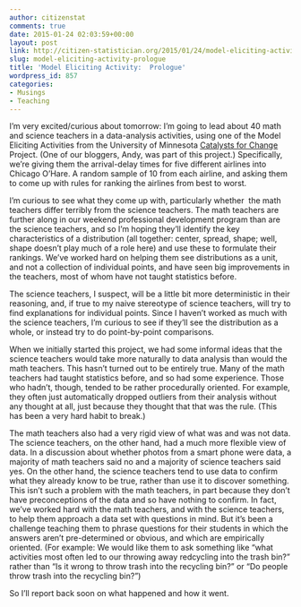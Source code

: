 ```yaml
---
author: citizenstat
comments: true
date: 2015-01-24 02:03:59+00:00
layout: post
link: http://citizen-statistician.org/2015/01/24/model-eliciting-activity-prologue/
slug: model-eliciting-activity-prologue
title: 'Model Eliciting Activity:  Prologue'
wordpress_id: 857
categories:
- Musings
- Teaching
---
```


I’m very excited/curious about tomorrow: I’m going to lead about 40 math and science teachers in a data-analysis activities, using one of the Model Eliciting Activities from the University of Minnesota [Catalysts for Change](http://catalystsumn.blogspot.com/) Project. (One of our bloggers, Andy, was part of this project.) Specifically, we’re giving them the arrival-delay times for five different airlines into Chicago O’Hare. A random sample of 10 from each airline, and asking them to come up with rules for ranking the airlines from best to worst.

I’m curious to see what they come up with, particularly whether  the math teachers differ terribly from the science teachers. The math teachers are further along in our weekend professional development program than are the science teachers, and so I’m hoping they’ll identify the key characteristics of a distribution (all together: center, spread, shape; well, shape doesn’t play much of a role here) and use these to formulate their rankings. We’ve worked hard on helping them see distributions as a unit, and not a collection of individual points, and have seen big improvements in the teachers, most of whom have not taught statistics before.

The science teachers, I suspect, will be a little bit more deterministic in their reasoning, and, if true to my naive stereotype of science teachers, will try to find explanations for individual points. Since I haven’t worked as much with the science teachers, I’m curious to see if they’ll see the distribution as a whole, or instead try to do point-by-point comparisons.

When we initially started this project, we had some informal ideas that the science teachers would take more naturally to data analysis than would the math teachers. This hasn’t turned out to be entirely true. Many of the math teachers had taught statistics before, and so had some experience. Those who hadn’t, though, tended to be rather procedurally oriented. For example, they often just automatically dropped outliers from their analysis without any thought at all, just because they thought that that was the rule. (This has been a very hard habit to break.)

The math teachers also had a very rigid view of what was and was not data. The science teachers, on the other hand, had a much more flexible view of data. In a discussion about whether photos from a smart phone were data, a majority of math teachers said no and a majority of science teachers said yes. On the other hand, the science teachers tend to use data to confirm what they already know to be true, rather than use it to discover something. This isn’t such a problem with the math teachers, in part because they don’t have preconceptions of the data and so have nothing to confirm. In fact, we’ve worked hard with the math teachers, and with the science teachers, to help them approach a data set with questions in mind. But it’s been a challenge teaching them to phrase questions for their students in which the answers aren’t pre-determined or obvious, and which are empirically oriented. (For example: We would like them to ask something like “what activities most often led to our throwing away redcycling into the trash bin?” rather than “Is it wrong to throw trash into the recycling bin?” or “Do people throw trash into the recycling bin?”)

So I’ll report back soon on what happened and how it went.
